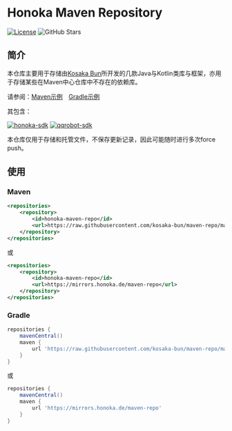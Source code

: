 # Honoka Maven Repository
[![License](https://img.shields.io/github/license/kosaka-bun/maven-repo?label=License&color=blue&logo=Github)](./LICENSE)
![GitHub Stars](https://img.shields.io/github/stars/kosaka-bun/maven-repo?label=Stars&logo=GitHub&style=flat)

## 简介
本仓库主要用于存储由[Kosaka Bun](https://github.com/kosaka-bun)所开发的几款Java与Kotlin类库与框架，亦用于存储某些在Maven中心仓库中不存在的依赖库。

请参阅：[Maven示例](./example/maven)&emsp;[Gradle示例](./example/gradle)

其包含：

[![honoka-sdk](https://github-readme-stats.vercel.app/api/pin/?username=kosaka-bun&repo=honoka-sdk)](https://github.com/kosaka-bun/honoka-sdk)
[![qqrobot-sdk](https://github-readme-stats.vercel.app/api/pin/?username=kosaka-bun&repo=qqrobot-sdk)](https://github.com/kosaka-bun/qqrobot-sdk)

本仓库仅用于存储和托管文件，不保存更新记录，因此可能随时进行多次force push。

## 使用
### Maven
```xml
<repositories>
    <repository>
        <id>honoka-maven-repo</id>
        <url>https://raw.githubusercontent.com/kosaka-bun/maven-repo/master/repository</url>
    </repository>
</repositories>
```
或
```xml
<repositories>
    <repository>
        <id>honoka-maven-repo</id>
        <url>https://mirrors.honoka.de/maven-repo</url>
    </repository>
</repositories>
```

### Gradle
```groovy
repositories {
    mavenCentral()
    maven {
        url 'https://raw.githubusercontent.com/kosaka-bun/maven-repo/master/repository'
    }
}
```
或
```groovy
repositories {
    mavenCentral()
    maven {
        url 'https://mirrors.honoka.de/maven-repo'
    }
}
```
